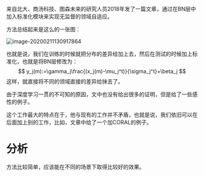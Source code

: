 来自北大、商汤科技、图森未来的研究人员2018年发了一篇文章，通过在BN层中加入标准化模块来实现无监督的领域自适应。

方法总结起来是这么的一张图：

![image-20200211130917864](/home/liyunzhe/Pictures/typora_pic/image-20200211130917864.png)

也就是说，我们在训练的时候就把分布的差异给加上去，然后在测试的时候加上标准化，也就是将BN层修改为：
$$
y_j(m):=\gamma_j\frac{(x_j(m)-\mu_j^t)}{\sigma_j^t}+\beta_j
$$
这样，就直接将不同的领域直接的差异给抹去了。

由于深度学习一贯的不可知的原因，文中也没有给出很多的证明，但是给了一些感性的例子。

这个工作最大的特点在于，他与现有的工作并不矛盾，也就是说，我们依旧可以在后面加上别的工作，比如，文章中给了一个加CORAL的例子。

# 分析

方法比较简单，应该能在不同的场景下取得比较好的效果。